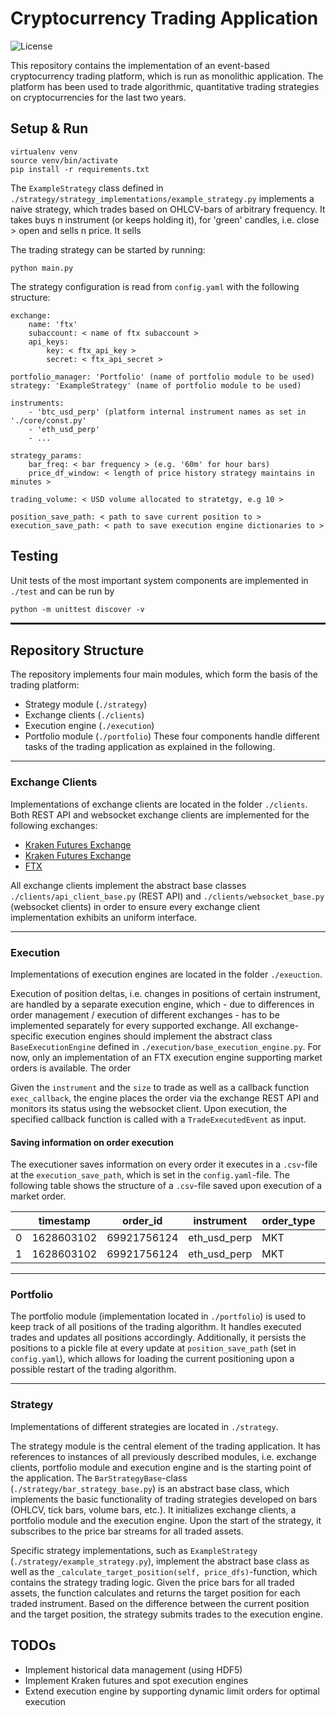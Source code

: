 # Cryptocurrency Trading Application
![License](https://img.shields.io/github/license/fbuchert/crypto-trading)

This repository contains the implementation of an event-based cryptocurrency trading platform, which is run
as monolithic application. The platform has been used to trade algorithmic, quantitative trading strategies 
on cryptocurrencies for the last two years. 

## Setup & Run

```
virtualenv venv
source venv/bin/activate
pip install -r requirements.txt
```

The `ExampleStrategy` class defined in `./strategy/strategy_implementations/example_strategy.py` implements a naive
strategy, which trades based on OHLCV-bars of arbitrary frequency. It takes buys n instrument (or keeps holding it),
for 'green' candles, i.e. close > open and sells n price. It sells

The trading strategy can be started by running:
```
python main.py
```

The strategy configuration is read from `config.yaml` with the following structure:
```
exchange:
    name: 'ftx'
    subaccount: < name of ftx subaccount >
    api_keys:
        key: < ftx_api_key >
        secret: < ftx_api_secret >

portfolio_manager: 'Portfolio' (name of portfolio module to be used)
strategy: 'ExampleStrategy' (name of portfolio module to be used)

instruments:
    - 'btc_usd_perp' (platform internal instrument names as set in './core/const.py'
    - 'eth_usd_perp'
    - ...

strategy_params:
    bar_freq: < bar frequency > (e.g. '60m' for hour bars)
    price_df_window: < length of price history strategy maintains in minutes >

trading_volume: < USD volume allocated to stratetgy, e.g 10 > 

position_save_path: < path to save current position to >
execution_save_path: < path to save execution engine dictionaries to >
```

## Testing
Unit tests of the most important system components are implemented in `./test` and can be run by
```
python -m unittest discover -v
```

<hr style="border:1px solid"> </hr>

## Repository Structure
The repository implements four main modules, which form the basis of the trading platform:
- Strategy module (`./strategy`)
- Exchange clients (`./clients`)
- Execution engine (`./execution`)
- Portfolio module (`./portfolio`)
These four components handle different tasks of the trading application as explained in the following.

---
### Exchange Clients
Implementations of exchange clients are located in the folder `./clients`.
Both REST API and websocket exchange clients are implemented for the following exchanges:

- [Kraken Futures Exchange](https://futures.kraken.com/)
- [Kraken Futures Exchange](https://futures.kraken.com/)
- [FTX](https://ftx.com/)

All exchange clients implement the abstract base classes `./clients/api_client_base.py` (REST API) and 
`./clients/websocket_base.py` (websocket clients) in order to ensure every exchange client implementation 
exhibits an uniform interface.

---
### Execution
Implementations of execution engines are located in the folder `./exeuction`.

Execution of position deltas, i.e. changes in positions of certain instrument, are handled by a separate execution engine, which - due to differences in order management
/ execution of different exchanges - has to be implemented separately for every supported exchange. All exchange-specific execution engines should implement the abstract class `BaseExecutionEngine` defined in
`./execution/base_execution_engine.py`. For now, only an implementation of an FTX execution engine supporting market orders is available. The order


Given the `instrument` and the `size` to trade as well as a callback function `exec_callback`, the engine places the
order via the exchange REST API and monitors its status using the websocket client. Upon execution, the specified
callback function is called with a `TradeExecutedEvent` as input.

#### Saving information on order execution
The executioner saves information on every order it executes in a `.csv`-file at the `execution_save_path`, which
is set in the `config.yaml`-file. The following table shows the structure of a `.csv`-file saved upon execution of a
market order.

| | timestamp | order_id | instrument | order_type | side | status | size | filled_size | remaining_size | avg_fill_price | created_at | price | client_id | bid_price | bid_size | ask_price | ask_size |
| ---------- | ------------- | ------ | ---------- | ------------- | ------ | ---------- | ------------- | ------ | ---------- | ------------- | ------ | ---------- | ------------- | ------ | ---------- | ------------- | ------ |
| 0 | 1628603102 | 69921756124 | eth_usd_perp | MKT | BUY | CREATED | 0.002 | 0.0 | 0.002 | | 1628610302 | | | 3131.5 | 32.149 | 3131.6 | 17.809 |
| 1 | 1628603102 | 69921756124 | eth_usd_perp | MKT | BUY | CLOSED | 0.002 | 0.002 | 0.0 |3131.6| 1628610302 | | | | | | |

---
### Portfolio
The portfolio module (implementation located in `./portfolio`) is used to keep track of all positions of the trading algorithm. It handles executed trades and
updates all positions accordingly. Additionally, it persists the positions to a pickle file at every update at `position_save_path`
(set in `config.yaml`), which allows for loading the current positioning upon a possible restart of the trading algorithm.

---
### Strategy
Implementations of different strategies are located in `./strategy`.

The strategy module is the central element of the trading application. It has references to instances of all previously 
described modules, i.e. exchange clients, portfolio module and execution engine and is the starting point of the application.
The `BarStrategyBase`-class (`./strategy/bar_strategy_base.py`) is an abstract 
base class, which implements the basic functionality of trading strategies developed on bars (OHLCV, tick bars, volume bars, etc.). It initializes exchange clients, a 
portfolio module and the execution engine. Upon the start of the strategy, it subscribes to the price bar streams 
for all traded assets. 

Specific strategy implementations, such as `ExampleStrategy` (`./strategy/example_strategy.py`), implement the
abstract base class as well as the `_calculate_target_position(self, price_dfs)`-function, which contains the strategy trading logic.
Given the price bars for all traded assets, the function calculates and returns the target position for each traded instrument.
Based on the difference between the current position and the target position, the strategy submits trades to the execution engine.

## TODOs
- Implement historical data management (using HDF5)
- Implement Kraken futures and spot execution engines
- Extend execution engine by supporting dynamic limit orders for optimal execution